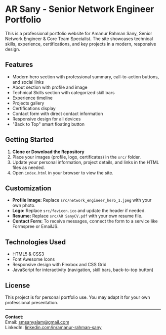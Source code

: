 # AR Sany - Senior Network Engineer Portfolio

This is a professional portfolio website for Amanur Rahman Sany, Senior Network Engineer & Core Team Specialist. The site showcases technical skills, experience, certifications, and key projects in a modern, responsive design.

## Features

- Modern hero section with professional summary, call-to-action buttons, and social links
- About section with profile and image
- Technical Skills section with categorized skill bars
- Experience timeline
- Projects gallery
- Certifications display
- Contact form with direct contact information
- Responsive design for all devices
- "Back to Top" smart floating button

## Getting Started

1. **Clone or Download the Repository**
2. Place your images (profile, logo, certificates) in the `src/` folder.
3. Update your personal information, project details, and links in the HTML files as needed.
4. Open `index.html` in your browser to view the site.

## Customization

- **Profile Image:** Replace `src/network_engineer_hero_1.jpeg` with your own photo.
- **Logo:** Replace `src/favicon.ico` and update the header if needed.
- **Resume:** Replace `src/AR SanyCV.pdf` with your own resume file.
- **Contact Form:** To receive messages, connect the form to a service like Formspree or EmailJS.

## Technologies Used

- HTML5 & CSS3
- Font Awesome Icons
- Responsive design with Flexbox and CSS Grid
- JavaScript for interactivity (navigation, skill bars, back-to-top button)

## License

This project is for personal portfolio use. You may adapt it for your own professional presentation.

---

**Contact:**  
Email: smsanyalam@gmail.com  
LinkedIn: [linkedin.com/in/amanur-rahman-sany](https://linkedin.com/in/amanur-rahman-sany)
